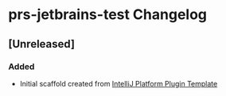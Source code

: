<!-- Keep a Changelog guide -> https://keepachangelog.com -->

# prs-jetbrains-test Changelog

## [Unreleased]
### Added
- Initial scaffold created from [IntelliJ Platform Plugin Template](https://github.com/JetBrains/intellij-platform-plugin-template)
